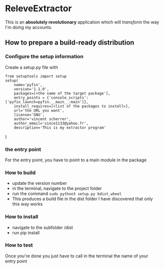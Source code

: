 # ReleveExtractor

This is an **absolutely revolutionary** application which will *transform* the way I'm doing my accounts. 

## How to prepare a build-ready distribution
### Configure the setup information
Create a setup.py file with

    from setuptools import setup
    setup(
        name='pyfin',
        version='1.1.0',
        packages=[<the name of the target package'],
        entry_points = {'console_scripts': ['pyfin_launch=pyfin.__main__:main']},
        install_requires=[<list of the packages to install>],
        url='the URL you want',
        license='GNU',
        author='vincent scherrer',
        author_email='vince1133@yahoo.fr',
        description='This is my extractor program'
)

### the entry point
For the entry point, you have to point to a main module in the package

### How to build
- update the version number
- in the terminal, navigate to the project folder
- run the command `sudo python3 setup.py bdist_wheel`
- This produces a build file in the dist folder
I have discovered that only this way works

### How to install
- navigate to the subfolder /dist
- run pip install <name of the wheel>

### How to test
Once you're done you just have to call in the terminal the name of your entry point
